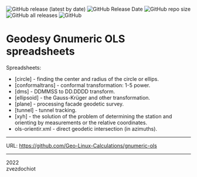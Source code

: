 ![GitHub release (latest by date)](https://img.shields.io/github/v/release/Geo-Linux-Calculations/geodesy-gnumeric-ols)
![GitHub Release Date](https://img.shields.io/github/release-date/Geo-Linux-Calculations/geodesy-gnumeric-ols)
![GitHub repo size](https://img.shields.io/github/repo-size/Geo-Linux-Calculations/geodesy-gnumeric-ols)
![GitHub all releases](https://img.shields.io/github/downloads/Geo-Linux-Calculations/geodesy-gnumeric-ols/total)
![GitHub](https://img.shields.io/github/license/Geo-Linux-Calculations/geodesy-gnumeric-ols)

# Geodesy Gnumeric OLS spreadsheets

Spreadsheets:

* [circle] - finding the center and radius of the circle or ellips.
* [conformaltrans] - conformal transformation: 1-5 power.
* [dms] - DDMMSS to DD.DDDD transform.
* [ellipsoid] - the Gauss-Krüger and other transformation.
* [plane] - processing facade geodetic survey.
* [tunnel] - tunnel tracking.
* [xyh] - the solution of the problem of determining the station and orienting by measurements or the relative coordinates.
* ols-orientir.xml - direct geodetic intersection (in azimuths).

---

URL: https://github.com/Geo-Linux-Calculations/gnumeric-ols

--- 
2022  
zvezdochiot
